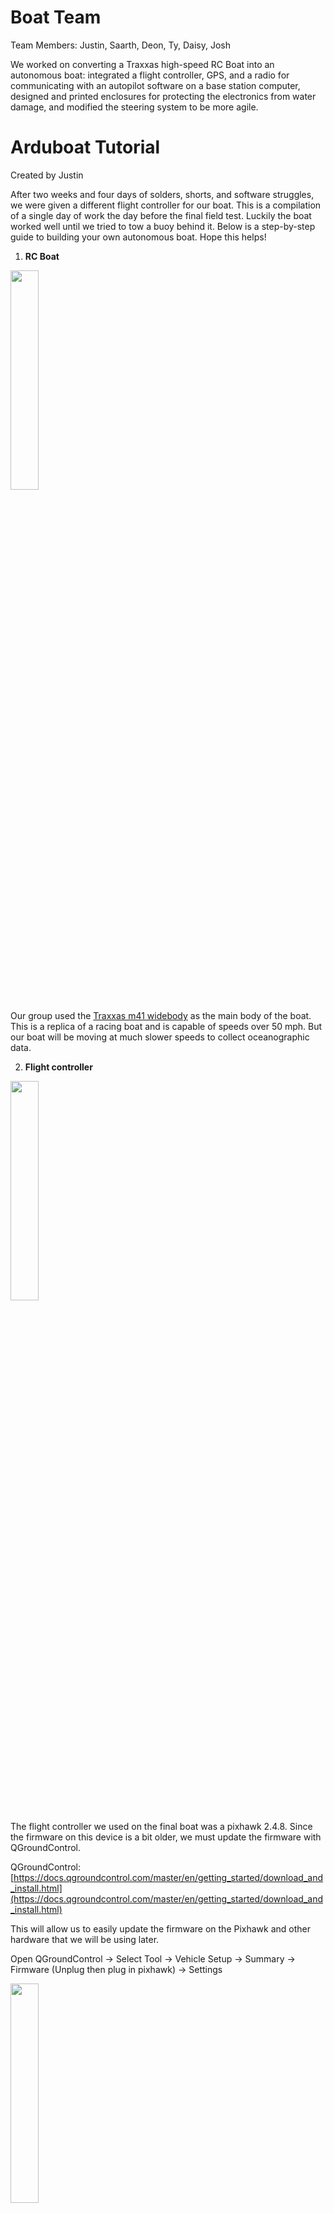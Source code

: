 # Boat Team

Team Members: Justin, Saarth, Deon, Ty, Daisy, Josh

We worked on converting a Traxxas high-speed RC Boat into an autonomous boat: integrated a flight controller, GPS, and a radio for communicating with an autopilot software on a base station computer, designed and printed enclosures for protecting the electronics from water damage, and modified the steering system to be more agile.


# Arduboat Tutorial

Created by Justin

After two weeks and four days of solders, shorts, and software struggles, we were given a different flight controller for our boat. This is a compilation of a single day of work the day before the final field test. Luckily the boat worked well until we tried to tow a buoy behind it. Below is a step-by-step guide to building your own autonomous boat. Hope this helps!



1. **RC Boat**


<img src="https://github.com/jmtritch/COSMOS22-Cluster13/blob/main/1-boat/images/image1.jpg" width="30%" height="30%" />


Our group used the [Traxxas m41 widebody](https://traxxas.com/products/models/marine/DCBM41) as the main body of the boat. This is a replica of a racing boat and is capable of speeds over 50 mph. But our boat will be moving at much slower speeds to collect oceanographic data.



2. **Flight controller**


<img src="https://github.com/jmtritch/COSMOS22-Cluster13/blob/main/1-boat/images/image2.jpg" width="30%" height="30%" />


The flight controller we used on the final boat was a pixhawk 2.4.8. Since the firmware on this device is a bit older, we must update the firmware with QGroundControl.

QGroundControl: [https://docs.qgroundcontrol.com/master/en/getting_started/download_and_install.html](https://docs.qgroundcontrol.com/master/en/getting_started/download_and_install.html)

This will allow us to easily update the firmware on the Pixhawk and other hardware that we will be using later.

Open QGroundControl -> Select Tool -> Vehicle Setup -> Summary -> Firmware (Unplug then plug in pixhawk) -> Settings


<img src="https://github.com/jmtritch/COSMOS22-Cluster13/blob/main/1-boat/images/image3.png" width="30%" height="30%" />




3. **Software**


<img src="https://github.com/jmtritch/COSMOS22-Cluster13/blob/main/1-boat/images/image4.jpg" width="30%" height="30%" />


Our flight controller will be running on Ardupilot, which is an open source firmware for drones. Mission Planner is the ground control system for Ardupilot where we will be communicating with the flight controller.

Mission Planner: 

[https://ardupilot.org/planner/docs/mission-planner-installation.html#](https://ardupilot.org/planner/docs/mission-planner-installation.html#)

To connect the flight controller to Mission Planner, make sure to use a data usb cable, not a power only cable. Power only cables will not allow the controller to connect.

<img src="https://github.com/jmtritch/COSMOS22-Cluster13/blob/main/1-boat/images/image5.png" width="30%" height="30%" />


To connect, first check all the available ports in the dropdown menu, then plug in the controller and select the new option that pops up. Set the baud rate in the next dropdown as 9600 since we are on a serial connection currently. Click connect and wait for the flight controller to make a connection.

If you have COM port issues, download these virtual COM Port drivers for your computer.

[https://ftdichip.com/drivers/vcp-drivers/](https://ftdichip.com/drivers/vcp-drivers/)

Now you should be able to see the movement of the flight controller in the left hand panel.

To set the flight controller as a boat, go to 

_Setup -> Full Parameter List -> Search FRAME_CLASS -> Set as 2_


<img src="https://github.com/jmtritch/COSMOS22-Cluster13/blob/main/1-boat/images/image6.png" width="30%" height="30%" />




4. **Radios**


<img src="https://github.com/jmtritch/COSMOS22-Cluster13/blob/main/1-boat/images/image7.jpg" width="30%" height="30%" />


The radios we used were SiK 915 MHz, which has a baud rate of 57600. To connect these to the flight controller, plug one radio into TELEM1 on the pixhawk and one into the computer through USB.

Now to connect the radios, click 

_Setup -> Optional Hardware -> SiK Radio_

Now click load settings and the settings should appear in Mission Planner.

If the settings are not loading, connect the radios by USB to QGroundControl and update the firmware.

_Select Tool -> Vehicle Setup -> Summary -> Firmware (Unplug then plug in Pixhawk) -> Settings_


<img src="https://github.com/jmtritch/COSMOS22-Cluster13/blob/main/1-boat/images/image8.png" width="30%" height="30%" />




5. **GPS/Compass**


<img src="https://github.com/jmtritch/COSMOS22-Cluster13/blob/main/1-boat/images/image9.jpg" width="30%" height="30%" />


We used the _GPS Module GPS NEO-M8N BDS Compass Module_ as our gps and compass. Plug in the larger adapter into the GPS slot and the smaller in the I2C on the Pixhawk.

Open Mission Planner and connect the Pixhawk.

<img src="https://github.com/jmtritch/COSMOS22-Cluster13/blob/main/1-boat/images/image10.png" width="30%" height="30%" />


Indoors, the GPS will not fix on the satellite, so you must go outdoors in at least a semi-open space for a fix. Now, the GPS should be functioning.

To calibrate the compass, open Mission Planner and connect the Pixhawk, and go to

_Data -> Setup -> Mandatory Hardware -> Compass -> Follow the steps for calibration_

It will ask you to move the compass in multiple directions for a bit.

Now the compass and GPS should work in ideal conditions.

We printed a GPS stand to attach it to the outside of the boat: [https://drive.google.com/file/d/1A_vzA1YP445HYMUqo_vrnWkr_7P-FACy/view](https://drive.google.com/file/d/1A_vzA1YP445HYMUqo_vrnWkr_7P-FACy/view)



6. Batteries


<img src="https://github.com/jmtritch/COSMOS22-Cluster13/blob/main/1-boat/images/image11.jpg" width="30%" height="30%" />

<img src="https://github.com/jmtritch/COSMOS22-Cluster13/blob/main/1-boat/images/image12.jpg" width="30%" height="30%" />

<img src="https://github.com/jmtritch/COSMOS22-Cluster13/blob/main/1-boat/images/image13.jpg" width="30%" height="30%" />


Traxxas has their own proprietary connectors, so we need to solder on new adapters (XT60) to fit the lipo batteries that we are using. In addition, we added battery alarms to each battery.



7. Motors + Servos


<img src="https://github.com/jmtritch/COSMOS22-Cluster13/blob/main/1-boat/images/image14.jpg" width="30%" height="30%" />


In order to make the boat autonomous, we must connect the Pixhawk to the ESC (connects to motor) and servo (rudder). This will allow us to control the throttle and steering through Mission Planner. 

First we need to remove the receiver box in the boat so we can override their messages.


<img src="https://github.com/jmtritch/COSMOS22-Cluster13/blob/main/1-boat/images/image15.png" width="30%" height="30%" />


Remove the entire box with the receiver inside of it.

After that you should have two 3 pin wires: one from the ESC and one from the servo.



8. RC controller + receiver


<img src="https://github.com/jmtritch/COSMOS22-Cluster13/blob/main/1-boat/images/image16.jpg" width="30%" height="30%" />

<img src="https://github.com/jmtritch/COSMOS22-Cluster13/blob/main/1-boat/images/image17.png" width="30%" height="30%" />


For any autonomous boat, we need a safety switch to change to manual control in case of any problems. To do this, we can attach a 3+ channel RC receiver to the pixhawk: one channel for throttle, another for steering, and another for changing between autonomous and manual mode. We used a TGY i65 controller with its receiver.

First we want to test just the RC receiver and the boat itself, so let's take the ESC pin and plug it into the first channel and the servo into the third. 

On the controller itself, make sure the channels of the two joysticks are set to the first and third so the boat will respond to the commands.

With the batteries plugged in, the ESC should go through a mario-kart-esque beeping sequence and stop. In case it doesn't, try binding the receiver with the controller: 


<img src="https://github.com/jmtritch/COSMOS22-Cluster13/blob/main/1-boat/images/image18.png" width="30%" height="30%" />


On the controller, go to Endpoints and set the both endpoints of the throttle to 50%. This will prevent the boat from driving at extreme speeds in a tightly confined pool, hopping over lanes and breaking propellers. 

This should not be a problem in open waters.

With the boat on a stand or with the rudder and prop hanging off the edge of a table, you can try the controls. It should be able to spin forward and backwards, as well as turn the rudder side to side. 



9. Rudders + Propellers

<img src="https://github.com/jmtritch/COSMOS22-Cluster13/blob/main/1-boat/images/image19.png" width="30%" height="30%" />


The rudder on the boat is meant for a fast moving craft, so for a slow moving craft, we must create a larger rudder for the same turning effectiveness.

The design of the boat causes the esc and motor to be water cooled by water pulled in from the rudder, so we must 3d print a new rudder that has the same holes. In addition, the current servo arm has a limited range, so we need to print a longer one for more range in the rudder.


<img src="https://github.com/jmtritch/COSMOS22-Cluster13/blob/main/1-boat/images/image20.png" width="30%" height="30%" />


Here is the progression of designs for the rudder:


<img src="https://github.com/jmtritch/COSMOS22-Cluster13/blob/main/1-boat/images/image21.png" width="30%" height="30%" />


<img src="https://github.com/jmtritch/COSMOS22-Cluster13/blob/main/1-boat/images/image22.png" width="30%" height="30%" />


We eventually settled on the larger rudder with a few small design changes along the way. Here is the final design we used:

[https://cad.onshape.com/documents/341f0bfbb7fd9b8641d10de2/w/ccba5a872075a3eeead7d582/e/0432abc8975b2662196b00e9](https://cad.onshape.com/documents/341f0bfbb7fd9b8641d10de2/w/ccba5a872075a3eeead7d582/e/0432abc8975b2662196b00e9)

For the servo arm, we used a similar design to the original and increased the length incrementally until we reached the final design.


<img src="https://github.com/jmtritch/COSMOS22-Cluster13/blob/main/1-boat/images/image23.png" width="30%" height="30%" />



<img src="https://github.com/jmtritch/COSMOS22-Cluster13/blob/main/1-boat/images/image24.png" width="30%" height="30%" />


Here is the link to the final servo arm design: [https://cad.onshape.com/documents/2f5a1ff8fc77d09ff0f33b28/w/96a95d3afae6904bacc3db46/e/c4438d96de7ada338bfaa74e](https://cad.onshape.com/documents/2f5a1ff8fc77d09ff0f33b28/w/96a95d3afae6904bacc3db46/e/c4438d96de7ada338bfaa74e)



10. 3D printed boxes

Most of the electronics are not waterproof or water resistant, so we must put them in boxes or add a water resistant coating to them. For the radios, pixhawk, and rc receiver, we printed boxes for them. 

Pixhawk Container: [https://cad.onshape.com/documents/f0dcd2dc360e6153a8aceb5b/w/83c42524679d51935942d68b/e/775b05789a6a2d5d23418cd0](https://cad.onshape.com/documents/f0dcd2dc360e6153a8aceb5b/w/83c42524679d51935942d68b/e/775b05789a6a2d5d23418cd0)

Radio Container: [https://cad.onshape.com/documents/cbe6cff6ed3df61fe2a0e150/w/ee1321990144475658df51f7/e/609a2fe643e35127236df8c1?renderMode=0&uiState=62e99a79c21ec068bef4b431](https://cad.onshape.com/documents/cbe6cff6ed3df61fe2a0e150/w/ee1321990144475658df51f7/e/609a2fe643e35127236df8c1?renderMode=0&uiState=62e99a79c21ec068bef4b431)

RC receiver container:

[https://cad.onshape.com/documents/975f2f7a7f84f6e907830d6b/w/4012b4122810d31c85e447a8/e/c716113e8b8c94d3e3576a56](https://cad.onshape.com/documents/975f2f7a7f84f6e907830d6b/w/4012b4122810d31c85e447a8/e/c716113e8b8c94d3e3576a56)

On the other hand, the GPS was on the outside of the boat, so we gave it multiple coats in a silicon coating to make it water resistant.


<img src="https://github.com/jmtritch/COSMOS22-Cluster13/blob/main/1-boat/images/image25.jpg" width="30%" height="30%" />


With these boxes and sealant, we should be safe when any water splashes into the boat.



11. **Putting it together**

Now that we have all the components of the boat working, we can link it all together. 

Power on the boat, and then plug the ESC pin into Main3 and the servo pin into Main2 on the Pixhawk. Now connect one radio into the pixhawk and one in the computer. Hopefully, the radios both have solid green lights, which means that they are connected. If not, that is ok and we can fix it later.

Now open Mission Planner and select the COM port and set the baud rate to 57600, which is what our radios use. Now click connect. If it connects, it will take a few seconds for the radios to completely link together. 

If not, click cancel and try again or change the COM port to auto. If it still persists after several attempts, try a different USB port on the computer.

Now to setup the motor and servo go to 

_Setup -> Mandatory Hardware -> Servo Output_

Set 2 to Ground Steering and 3 to throttle

You can change the turn radius and motor speed with the min, max, and trim values on the side.

Now go back to Data and click the actions tab in the bottom left panel


<img src="https://github.com/jmtritch/COSMOS22-Cluster13/blob/main/1-boat/images/image26.png" width="30%" height="30%" />


From here click Arm to arm the boat

Now to test, go to 

_Setup -> Optional Hardware -> Motor Test_

Make sure to set the value of the throttle to at least 15% from the default 5%. Motor A should be the throttle and motor B should be the rudder. To test the rudder, set the throttle to 100% and -100% to test the full range of the rudder.

Now we will test the radio control.

Plug a 3 pin connector from RC IN on the rc receiver to S-BUS slot in the top right


<img src="https://github.com/jmtritch/COSMOS22-Cluster13/blob/main/1-boat/images/image27.png" width="30%" height="30%" />


Next, 

_Setup -> Mandatory Hardware -> Radio Calibration _


<img src="https://github.com/jmtritch/COSMOS22-Cluster13/blob/main/1-boat/images/image28.png" width="30%" height="30%" />


Make sure the channels are correct. Now, to switch to manual mode, use the switch in the top left(radio 6). It has two modes: the flipped down mode should be manual control and the upwards one should be auto.

Now go to the main page again and arm the boat, then flip the switch to manual.


<img src="https://github.com/jmtritch/COSMOS22-Cluster13/blob/main/1-boat/images/image29.png" width="30%" height="30%" />


Now test the boat and the RC should be functioning.



12. Path planning + automation

To create a path, go to the Plan Tab, and if the GPS is connected, you should see a boat at your current location.

Now you can click on points for the boat to follow. For our boat, we want it to stop at certain locations for a set amount of time, and we can do that with the LOITER_TIME function. This tells the boat to hover in a certain place for a set time.


<img src="https://github.com/jmtritch/COSMOS22-Cluster13/blob/main/1-boat/images/image30.png" width="30%" height="30%" />


To save the file, press save file on the right, and you can load in the file anytime you want.

Now to test the automation, create a short path from your location, and click the write button. This will write the waypoints into the flight controller so it knows where to go. 

Now go back to the Data page and select the actions tab. Now change the first default dropdown to MISSION_START


<img src="https://github.com/jmtritch/COSMOS22-Cluster13/blob/main/1-boat/images/image31.png" width="30%" height="30%" />


Now arm the boat, and then click the **Do Action** Button.

If the rudder is inverted go to the servo output page and click reverse. Make sure to test the min, max, and trim of the throttle for a good speed.



13. Done!

Thanks for reading through! Hope this helps you on your journey of making an autonomous boat.



* Justin and Buddies
14. Pictures!

Team members!

Justin Leong


<img src="https://github.com/jmtritch/COSMOS22-Cluster13/blob/main/1-boat/images/image32.jpg" width="30%" height="30%" />


Josh Tian

<img src="https://github.com/jmtritch/COSMOS22-Cluster13/blob/main/1-boat/images/image33.jpg" width="30%" height="30%" />


Saarth Gaonkar


<img src="https://github.com/jmtritch/COSMOS22-Cluster13/blob/main/1-boat/images/image34.png" width="30%" height="30%" />


Daisy Zeng


<img src="https://github.com/jmtritch/COSMOS22-Cluster13/blob/main/1-boat/images/image35.jpg" width="30%" height="30%" />


Deon Petrizzo


<img src="https://github.com/jmtritch/COSMOS22-Cluster13/blob/main/1-boat/images/image36.jpg" width="30%" height="30%" />


Tyler Synder


<img src="https://github.com/jmtritch/COSMOS22-Cluster13/blob/main/1-boat/images/image37.jpg" width="30%" height="30%" />

